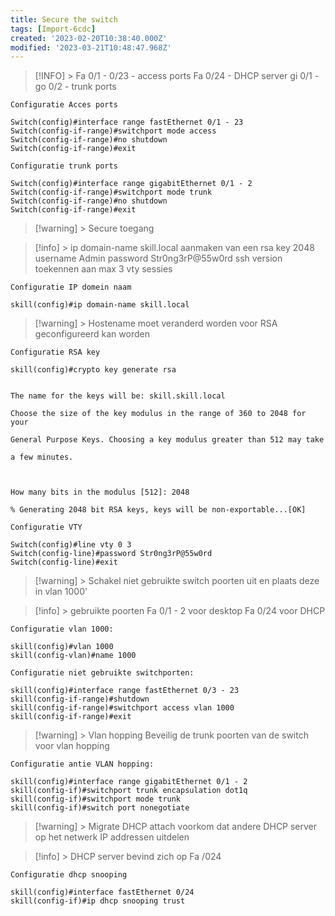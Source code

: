 ```yaml
---
title: Secure the switch
tags: [Import-6cdc]
created: '2023-02-20T10:38:40.000Z'
modified: '2023-03-21T10:48:47.968Z'
---
```


> [!INFO] >
> Fa 0/1 - 0/23 - access ports
> Fa 0/24 - DHCP server
> gi 0/1 - go 0/2 - trunk ports

```
Configuratie Acces ports

Switch(config)#interface range fastEthernet 0/1 - 23
Switch(config-if-range)#switchport mode access
Switch(config-if-range)#no shutdown
Switch(config-if-range)#exit
```

```
Configuratie trunk ports

Switch(config)#interface range gigabitEthernet 0/1 - 2
Switch(config-if-range)#switchport mode trunk
Switch(config-if-range)#no shutdown
Switch(config-if-range)#exit
```

> [!warning] >
> Secure toegang
> 

> [!info] >
>ip domain-name skill.local
> aanmaken van een rsa key 2048
> username Admin password Str0ng3rP@55w0rd
> ssh version toekennen aan max 3 vty sessies
> 

```
Configuratie IP domein naam

skill(config)#ip domain-name skill.local
```

> [!warning] >
> Hostename moet veranderd worden voor RSA geconfigureerd kan worden

```
Configuratie RSA key

skill(config)#crypto key generate rsa


The name for the keys will be: skill.skill.local

Choose the size of the key modulus in the range of 360 to 2048 for your

General Purpose Keys. Choosing a key modulus greater than 512 may take

a few minutes.

  

How many bits in the modulus [512]: 2048

% Generating 2048 bit RSA keys, keys will be non-exportable...[OK]
```

```
Configuratie VTY 

Switch(config)#line vty 0 3
Switch(config-line)#password Str0ng3rP@55w0rd
Switch(config-line)#exit
```

> [!warning] >
Schakel niet gebruikte switch poorten uit en plaats deze in vlan 1000'

> [!info] >
>gebruikte poorten 
>Fa 0/1 - 2 voor desktop
>Fa 0/24 voor DHCP
> 

```
Configuratie vlan 1000:

skill(config)#vlan 1000
skill(config-vlan)#name 1000
```

```
Configuratie niet gebruikte switchporten:

skill(config)#interface range fastEthernet 0/3 - 23
skill(config-if-range)#shutdown
skill(config-if-range)#switchport access vlan 1000
skill(config-if-range)#exit
```

> [!warning] >
> Vlan hopping
> Beveilig de trunk poorten van de switch voor vlan hopping 
>

```
Configuratie antie VLAN hopping:

skill(config)#interface range gigabitEthernet 0/1 - 2
skill(config-if)#switchport trunk encapsulation dot1q
skill(config-if)#switchport mode trunk
skill(config-if)#switch port nonegotiate
```

> [!warning] >
> Migrate DHCP attach
> voorkom dat andere DHCP server op het netwerk IP addressen uitdelen  

> [!info] >
DHCP server bevind zich op Fa /024

```
Configuratie dhcp snooping

skill(config)#interface fastEthernet 0/24
skill(config-if)#ip dhcp snooping trust
```
